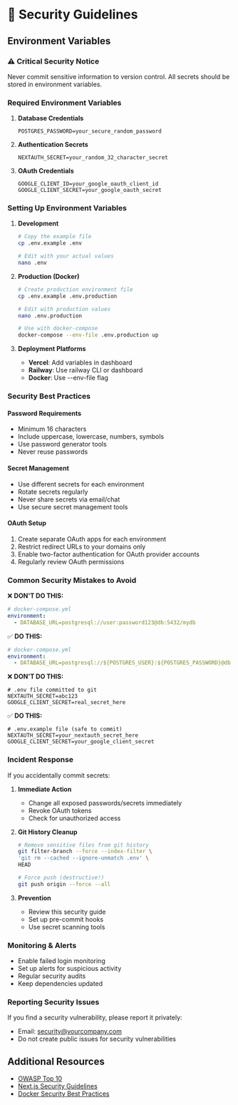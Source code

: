 # 🔐 Security Guidelines

## Environment Variables

### ⚠️ Critical Security Notice
Never commit sensitive information to version control. All secrets should be stored in environment variables.

### Required Environment Variables

1. **Database Credentials**
   ```env
   POSTGRES_PASSWORD=your_secure_random_password
   ```

2. **Authentication Secrets**
   ```env
   NEXTAUTH_SECRET=your_random_32_character_secret
   ```

3. **OAuth Credentials**
   ```env
   GOOGLE_CLIENT_ID=your_google_oauth_client_id
   GOOGLE_CLIENT_SECRET=your_google_oauth_secret
   ```

### Setting Up Environment Variables

1. **Development**
   ```bash
   # Copy the example file
   cp .env.example .env
   
   # Edit with your actual values
   nano .env
   ```

2. **Production (Docker)**
   ```bash
   # Create production environment file
   cp .env.example .env.production
   
   # Edit with production values
   nano .env.production
   
   # Use with docker-compose
   docker-compose --env-file .env.production up
   ```

3. **Deployment Platforms**
   - **Vercel**: Add variables in dashboard
   - **Railway**: Use railway CLI or dashboard
   - **Docker**: Use --env-file flag

### Security Best Practices

#### Password Requirements
- Minimum 16 characters
- Include uppercase, lowercase, numbers, symbols
- Use password generator tools
- Never reuse passwords

#### Secret Management
- Use different secrets for each environment
- Rotate secrets regularly
- Never share secrets via email/chat
- Use secure secret management tools

#### OAuth Setup
1. Create separate OAuth apps for each environment
2. Restrict redirect URLs to your domains only
3. Enable two-factor authentication for OAuth provider accounts
4. Regularly review OAuth permissions

### Common Security Mistakes to Avoid

❌ **DON'T DO THIS:**
```yaml
# docker-compose.yml
environment:
  - DATABASE_URL=postgresql://user:password123@db:5432/mydb
```

✅ **DO THIS:**
```yaml
# docker-compose.yml
environment:
  - DATABASE_URL=postgresql://${POSTGRES_USER}:${POSTGRES_PASSWORD}@db:5432/${POSTGRES_DB}
```

❌ **DON'T DO THIS:**
```env
# .env file committed to git
NEXTAUTH_SECRET=abc123
GOOGLE_CLIENT_SECRET=real_secret_here
```

✅ **DO THIS:**
```env
# .env.example file (safe to commit)
NEXTAUTH_SECRET=your_nextauth_secret_here
GOOGLE_CLIENT_SECRET=your_google_client_secret
```

### Incident Response

If you accidentally commit secrets:

1. **Immediate Action**
   - Change all exposed passwords/secrets immediately
   - Revoke OAuth tokens
   - Check for unauthorized access

2. **Git History Cleanup**
   ```bash
   # Remove sensitive files from git history
   git filter-branch --force --index-filter \
   'git rm --cached --ignore-unmatch .env' \
   HEAD
   
   # Force push (destructive!)
   git push origin --force --all
   ```

3. **Prevention**
   - Review this security guide
   - Set up pre-commit hooks
   - Use secret scanning tools

### Monitoring & Alerts

- Enable failed login monitoring
- Set up alerts for suspicious activity
- Regular security audits
- Keep dependencies updated

### Reporting Security Issues

If you find a security vulnerability, please report it privately:
- Email: security@yourcompany.com
- Do not create public issues for security vulnerabilities

## Additional Resources

- [OWASP Top 10](https://owasp.org/www-project-top-ten/)
- [Next.js Security Guidelines](https://nextjs.org/docs/advanced-features/security-headers)
- [Docker Security Best Practices](https://docs.docker.com/engine/security/)
